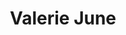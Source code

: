 ---
title: "Valerie June"
summary: "Valerie June Hockett , known as Valerie June, is an American singer, songwriter, and multi-instrumentalist from Memphis, Tennessee, United States. Her sound encompasses a mixture of folk, blues, gospel, soul, country, Appalachian and bluegrass. She is signed to Fantasy Records, and its parent company, Concord Music Group worldwide."
image: "valerie-june.jpg"
apple_music_artist_url: "https://music.apple.com/gb/artist/valerie-june/313040471"
wikipedia_url: "https://en.wikipedia.org/wiki/Valerie_June"
---